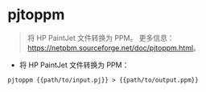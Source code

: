# pjtoppm

> 将 HP PaintJet 文件转换为 PPM。
> 更多信息：<https://netpbm.sourceforge.net/doc/pjtoppm.html>。

- 将 HP PaintJet 文件转换为 PPM：

`pjtoppm {{path/to/input.pj}} > {{path/to/output.ppm}}`